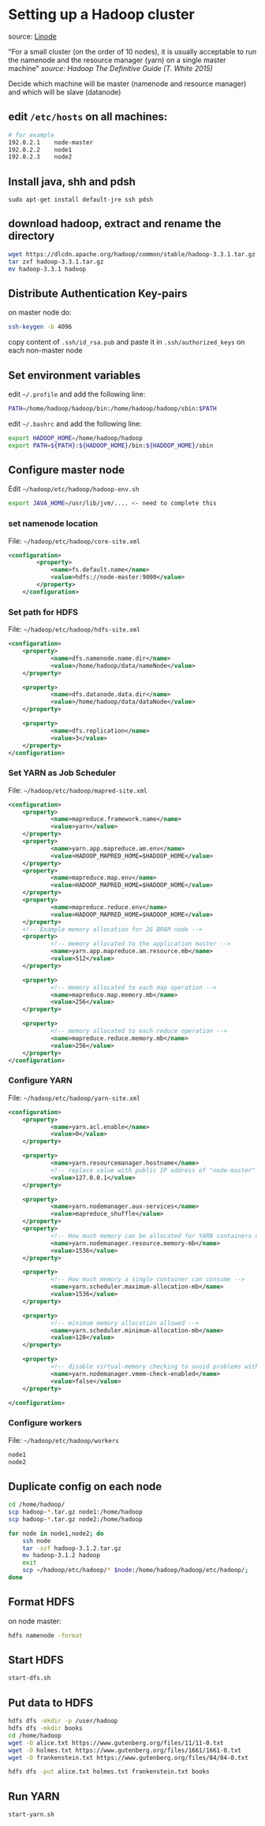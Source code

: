 # Setting up a Hadoop cluster
source: [Linode](https://www.linode.com/docs/guides/how-to-install-and-set-up-hadoop-cluster/)

"For a small cluster (on the order of 10 nodes), it is usually acceptable to run the namenode and the resource manager (yarn) on a single master machine" *source: Hadoop The Definitive Guide (T. White 2015)*


Decide which machine will be master (namenode and resource manager) and which will be slave (datanode)

## edit `/etc/hosts` on all machines:
```bash
# for example
192.0.2.1    node-master
192.0.2.2    node1
192.0.2.3    node2
```

## Install java, shh and pdsh
`sudo apt-get install default-jre ssh pdsh`

## download hadoop, extract and rename the directory

```bash
wget https://dlcdn.apache.org/hadoop/common/stable/hadoop-3.3.1.tar.gz
tar zxf hadoop-3.3.1.tar.gz
mv hadoop-3.3.1 hadoop
```

## Distribute Authentication Key-pairs
on master node do:

```bash
ssh-keygen -b 4096
```
copy content of `.ssh/id_rsa.pub` and paste it in `.ssh/authorized_keys` on each non-master node

## Set environment variables
edit `~/.profile` and add the following line:

```bash
PATH=/home/hadoop/hadoop/bin:/home/hadoop/hadoop/sbin:$PATH
```

edit `~/.bashrc` and add the following line:

```bash
export HADOOP_HOME=/home/hadoop/hadoop
export PATH=${PATH}:${HADOOP_HOME}/bin:${HADOOP_HOME}/sbin
```

## Configure master node
Edit `~/hadoop/etc/hadoop/hadoop-env.sh`
```bash
export JAVA_HOME=/usr/lib/jvm/.... <- need to complete this
```

### set namenode location
File: `~/hadoop/etc/hadoop/core-site.xml`
```xml
<configuration>
        <property>
            <name>fs.default.name</name>
            <value>hdfs://node-master:9000</value>
        </property>
    </configuration>
```

### Set path for HDFS
File: `~/hadoop/etc/hadoop/hdfs-site.xml`
```xml
<configuration>
    <property>
            <name>dfs.namenode.name.dir</name>
            <value>/home/hadoop/data/nameNode</value>
    </property>

    <property>
            <name>dfs.datanode.data.dir</name>
            <value>/home/hadoop/data/dataNode</value>
    </property>

    <property>
            <name>dfs.replication</name>
            <value>3</value>
    </property>
</configuration>
```
### Set YARN as Job Scheduler
File: `~/hadoop/etc/hadoop/mapred-site.xml`
```xml
<configuration>
    <property>
            <name>mapreduce.framework.name</name>
            <value>yarn</value>
    </property>
    <property>
            <name>yarn.app.mapreduce.am.env</name>
            <value>HADOOP_MAPRED_HOME=$HADOOP_HOME</value>
    </property>
    <property>
            <name>mapreduce.map.env</name>
            <value>HADOOP_MAPRED_HOME=$HADOOP_HOME</value>
    </property>
    <property>
            <name>mapreduce.reduce.env</name>
            <value>HADOOP_MAPRED_HOME=$HADOOP_HOME</value>
    </property>
    <!-- Example memory allocation for 2G BRAM node -->
    <property>
            <!-- memory allocated to the application master -->
            <name>yarn.app.mapreduce.am.resource.mb</name>
            <value>512</value>
    </property>

    <property>
            <!-- memory allocated to each map operation -->
            <name>mapreduce.map.memory.mb</name>
            <value>256</value>
    </property>

    <property>
            <!-- memory allocated to each reduce operation -->
            <name>mapreduce.reduce.memory.mb</name>
            <value>256</value>
    </property>
</configuration>
```

### Configure YARN
File: `~/hadoop/etc/hadoop/yarn-site.xml`
```xml
<configuration>
    <property>
            <name>yarn.acl.enable</name>
            <value>0</value>
    </property>

    <property>
            <name>yarn.resourcemanager.hostname</name>
            <!-- replace value with public IP address of "node-master" -->
            <value>127.0.0.1</value>    
    </property>

    <property>
            <name>yarn.nodemanager.aux-services</name>
            <value>mapreduce_shuffle</value>
    </property>
    <property>
            <!-- How much memory can be allocated for YARN containers on a single node -->
            <name>yarn.nodemanager.resource.memory-mb</name>
            <value>1536</value>
    </property>

    <property>
            <!-- How much memory a single container can consume -->
            <name>yarn.scheduler.maximum-allocation-mb</name>
            <value>1536</value>
    </property>

    <property>
            <!-- minimum memory allocation allowed -->
            <name>yarn.scheduler.minimum-allocation-mb</name>
            <value>128</value>
    </property>

    <property>
            <!-- disable virtual-memory checking to avoid problems with JDK8 -->
            <name>yarn.nodemanager.vmem-check-enabled</name>
            <value>false</value>
    </property>

</configuration>
```

### Configure workers
File: `~/hadoop/etc/hadoop/workers`
```bash
node1
node2
```

## Duplicate config on each node
```bash
cd /home/hadoop/
scp hadoop-*.tar.gz node1:/home/hadoop
scp hadoop-*.tar.gz node2:/home/hadoop

for node in node1,node2; do
    ssh node
    tar -xzf hadoop-3.1.2.tar.gz
    mv hadoop-3.1.2 hadoop
    exit
    scp ~/hadoop/etc/hadoop/* $node:/home/hadoop/hadoop/etc/hadoop/;
done
```

## Format HDFS
on node master:
```bash
hdfs namenode -format
```

## Start HDFS
```bash
start-dfs.sh
```    
## Put data to HDFS
```bash
hdfs dfs -mkdir -p /user/hadoop
hdfs dfs -mkdir books
cd /home/hadoop
wget -O alice.txt https://www.gutenberg.org/files/11/11-0.txt
wget -O holmes.txt https://www.gutenberg.org/files/1661/1661-0.txt
wget -O frankenstein.txt https://www.gutenberg.org/files/84/84-0.txt

hdfs dfs -put alice.txt holmes.txt frankenstein.txt books
```

## Run YARN
```bash
start-yarn.sh
```
